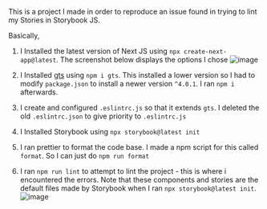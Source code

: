 This is a project I made in order to reproduce an issue found in trying to lint my Stories in Storybook JS.

Basically,
1) I Installed the latest version of Next JS using `npx create-next-app@latest`. The screenshot below displays the options I chose
![image](https://github.com/JSON-FS/repro-sb-gts-nopub-issue/assets/107381769/a4ecb7f5-46f6-4e2b-96c0-c309fadba9f4)

2) I Installed [gts](https://github.com/google/gts) using `npm i gts`. This installed a lower version so I had to modify `package.json` to install a newer version `^4.0.1`. I ran `npm i` afterwards.
3) I create and configured `.eslintrc.js` so that it extends `gts`. I deleted the old `.eslintrc.json` to give priority to `.eslintrc.js`
4) I Installed Storybook using `npx storybook@latest init`
5) I ran prettier to format the code base. I made a npm script for this called `format`. So I can just do `npm run format`
6) I ran `npm run lint` to attempt to lint the project - this is where i encountered the errors. Note that these components and stories are the default files made by Storybook when I ran `npx storybook@latest init`.
![image](https://github.com/JSON-FS/repro-sb-gts-nopub-issue/assets/107381769/4e3a20c4-c781-4e01-be39-f99fff404e52)
